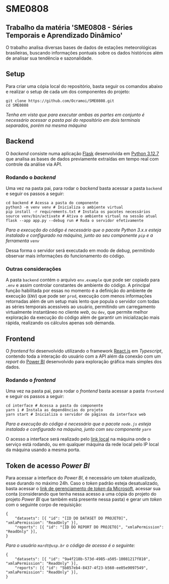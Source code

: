 # SME0808
## Trabalho da matéria 'SME0808 - Séries Temporais e Aprendizado Dinâmico'
O trabalho analisa diversas bases de dados de estações meteorológicas brasileiras, buscando informações pontuais sobre os dados históricos além de analisar sua tendência e sazonalidade.

## Setup
Para criar uma cópia local do repositório, basta seguir os comandos abaixo e realizar o setup de cada um dos componentes do projeto:
```
git clone https://github.com/Ocramoi/SME0808.git
cd SME0808
```
_Tenha em vista que para executar ambas as partes em conjunto é necessário acessar a pasta pai do repositório em dois terminais separados, porém na mesma máquina_

## Backend
O _backend_ consiste numa aplicação [Flask](https://flask.palletsprojects.com/en/stable/ "Flask") desenvolvida em [Python 3.12.7](https://www.python.org/ "Python") que analisa as bases de dados previamente extraídas em tempo real com controle da análise via API.

### Rodando o _backend_
Uma vez na pasta pai, para rodar o _backend_ basta acessar a pasta `backend` e seguir os passos a seguir:
```
cd backend # Acessa a pasta do componente 
python3 -m venv venv # Inicializa o ambiente virtual
pip install -r requirements.txt # Instala os pacotes necessários
source venv/bin/activate # Ativa o ambiente virtual na sessão atual
flask --app app.py --debug run # Roda o servidor efetivamente
```
_Para a execução do código é necessário que o pacote Python 3.x.x esteja instalado e configurado na máquina, junto ao seu componente `pip` e a ferramenta `venv`_

Dessa forma o servidor será executado em modo de _debug_, permitindo observar mais informações do funcionamento do código.

### Outras considerações
A pasta `backend` contém o arquivo `env.example` que pode ser copiado para `.env` e assim controlar constantes de ambiente do código. A principal função habilitada por essas no momento é a definição do ambiente de execução (`ENV`) que pode ser `prod`, execução com menos informações retornadas além de um setup mais lento que popula o servidor com todas as séries temporais acessíveis ao usuário, permitindo um carregamento virtualmente instantâneo no cliente _web_, ou `dev`, que permite melhor exploração da execução do código além de garantir um inicialização mais rápida, realizando os cálculos apenas sob demanda.

## Frontend
O _frontend_ foi desenvolvido utilizando o framework [React.js](https://reactjs.org/ "React") em _Typescript_, contendo toda a interação do usuário com a API além da conexão com um _report_ do [Power BI](https://app.powerbi.com/home "Power BI") desenvolvido para exploração gráfica mais simples dos dados.

### Rodando o _frontend_
Uma vez na pasta pai, para rodar o _frontend_ basta acessar a pasta `frontend` e seguir os passos a seguir:
```
cd interface # Acessa a pasta do componente
yarn i # Instala as dependências do projeto
yarn start # Inicializa o servidor de páginas da interface web
```
_Para a execução do código é necessário que o pacote `node.js` esteja instalado e configurado na máquina, junto com seu componente `yarn`_

O acesso a interface será realizado pelo [link local](http://localhost:3000 "link") na máquina onde o serviço está rodando, ou em qualquer máquina da rede local pelo IP local da máquina usando a mesma porta.

## Token de acesso _Power BI_
Para acessar a interface do _Power BI_, é necessário um _token_ atualizado, esse durando no máximo 24h. Caso o _token_ padrão esteja desatualizado, basta acessar o [link de gerenciamento de _token_ da Microsoft](https://learn.microsoft.com/en-us/rest/api/power-bi/embed-token/generate-token#code-try-0 "Link de atualização de token"), acessar sua conta (considerando que tenha nessa acesso a uma cópia do projeto do projeto _Power BI_ que também está presente nessa pasta) e gerar um _token_ com o seguinte corpo de requisição:

```
{
    "datasets": [{ "id": "[ID DO DATASET DO PROJETO]", "xmlaPermission": "ReadOnly" }],
    "reports": [{ "id": "[ID DO REPORT DO PROJETO]", "xmlaPermission": "ReadOnly" }],
}
```

_Para o usuário `mardt@usp.br` o código de acesso é o seguinte:_
```
{
    "datasets": [{ "id": "9a4f218b-573d-4985-a505-10081217f810", "xmlaPermission": "ReadOnly" }],
    "reports": [{ "id": "5b857eb4-8437-4f23-b560-ee05e9097549", "xmlaPermission": "ReadOnly" }],
}
```
